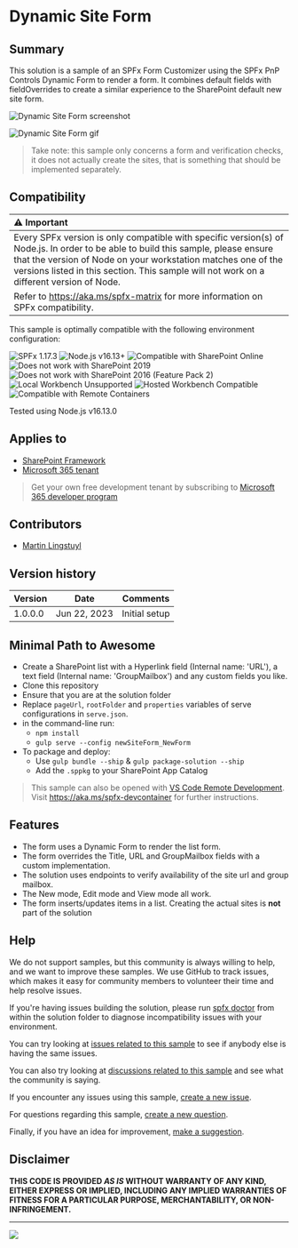 # Dynamic Site Form

## Summary

This solution is a sample of an SPFx Form Customizer using the SPFx PnP Controls Dynamic Form to render a form. It combines default fields with fieldOverrides to create a similar experience to the SharePoint default new site form.

![Dynamic Site Form screenshot](./assets/dynamic-site-form-screenshot.png)

![Dynamic Site Form gif](./assets/dynamic-site-form.gif)

> Take note: this sample only concerns a form and verification checks, it does not actually create the sites, that is something that should be implemented separately.

## Compatibility

| :warning: Important          |
|:---------------------------|
| Every SPFx version is only compatible with specific version(s) of Node.js. In order to be able to build this sample, please ensure that the version of Node on your workstation matches one of the versions listed in this section. This sample will not work on a different version of Node.|
|Refer to <https://aka.ms/spfx-matrix> for more information on SPFx compatibility.   |

This sample is optimally compatible with the following environment configuration:

![SPFx 1.17.3](https://img.shields.io/badge/SPFx-1.17.3-green.svg)
![Node.js v16.13+](https://img.shields.io/badge/Node.js-v16.13-green.svg)
![Compatible with SharePoint Online](https://img.shields.io/badge/SharePoint%20Online-Compatible-green.svg)
![Does not work with SharePoint 2019](https://img.shields.io/badge/SharePoint%20Server%202019-Incompatible-red.svg "SharePoint Server 2019 requires SPFx 1.4.1 or lower")
![Does not work with SharePoint 2016 (Feature Pack 2)](https://img.shields.io/badge/SharePoint%20Server%202016%20(Feature%20Pack%202)-Incompatible-red.svg "SharePoint Server 2016 Feature Pack 2 requires SPFx 1.1")
![Local Workbench Unsupported](https://img.shields.io/badge/Local%20Workbench-Unsupported-red.svg "Local workbench is no longer available as of SPFx 1.13 and above")
![Hosted Workbench Compatible](https://img.shields.io/badge/Hosted%20Workbench-Compatible-green.svg)
![Compatible with Remote Containers](https://img.shields.io/badge/Remote%20Containers-Compatible-green.svg)

Tested using Node.js v16.13.0

## Applies to

- [SharePoint Framework](https://aka.ms/spfx)
- [Microsoft 365 tenant](https://learn.microsoft.com/sharepoint/dev/spfx/set-up-your-developer-tenant)

> Get your own free development tenant by subscribing to [Microsoft 365 developer program](http://aka.ms/m365devprogram)

## Contributors

- [Martin Lingstuyl](https://github.com/martinlingstuyl)

## Version history

| Version | Date             | Comments        |
| ------- | ---------------- | --------------- |
| 1.0.0.0 | Jun 22, 2023 | Initial setup |

## Minimal Path to Awesome

- Create a SharePoint list with a Hyperlink field (Internal name: 'URL'), a text field (Internal name: 'GroupMailbox') and any custom fields you like. 
- Clone this repository
- Ensure that you are at the solution folder
- Replace `pageUrl`, `rootFolder` and `properties` variables of serve configurations in `serve.json`.
- in the command-line run:
  - `npm install`
  - `gulp serve --config newSiteForm_NewForm`
- To package and deploy:
  - Use `gulp bundle --ship` & `gulp package-solution --ship`
  - Add the `.sppkg` to your SharePoint App Catalog

> This sample can also be opened with [VS Code Remote Development](https://code.visualstudio.com/docs/remote/remote-overview). Visit <https://aka.ms/spfx-devcontainer> for further instructions.

## Features

- The form uses a Dynamic Form to render the list form. 
- The form overrides the Title, URL and GroupMailbox fields with a custom implementation.
- The solution uses endpoints to verify availability of the site url and group mailbox.
- The New mode, Edit mode and View mode all work.
- The form inserts/updates items in a list. Creating the actual sites is **not** part of the solution

## Help

We do not support samples, but this community is always willing to help, and we want to improve these samples. We use GitHub to track issues, which makes it easy for  community members to volunteer their time and help resolve issues.

If you're having issues building the solution, please run [spfx doctor](https://pnp.github.io/cli-microsoft365/cmd/spfx/spfx-doctor/) from within the solution folder to diagnose incompatibility issues with your environment.

You can try looking at [issues related to this sample](https://github.com/pnp/v/issues?q=label%3A%22sample%3A%20react-dynamic-site-form%22) to see if anybody else is having the same issues.

You can also try looking at [discussions related to this sample](https://github.com/pnp/v/discussions?discussions_q=react-dynamic-site-form) and see what the community is saying.

If you encounter any issues using this sample, [create a new issue](https://github.com/pnp/v/issues/new?assignees=&labels=Needs%3A+Triage+%3Amag%3A%2Ctype%3Abug-suspected%2Csample%3A%20react-dynamic-site-form&template=bug-report.yml&sample=react-dynamic-site-form&authors=@martinlingstuyl&title=react-dynamic-site-form%20-%20).

For questions regarding this sample, [create a new question](https://github.com/pnp/v/issues/new?assignees=&labels=Needs%3A+Triage+%3Amag%3A%2Ctype%3Aquestion%2Csample%3A%20react-dynamic-site-form&template=question.yml&sample=react-dynamic-site-form&authors=@martinlingstuyl&title=react-dynamic-site-form%20-%20).

Finally, if you have an idea for improvement, [make a suggestion](https://github.com/pnp/v/issues/new?assignees=&labels=Needs%3A+Triage+%3Amag%3A%2Ctype%3Aenhancement%2Csample%3A%20react-dynamic-site-form&template=suggestion.yml&sample=react-dynamic-site-form&authors=@martinlingstuyl&title=react-dynamic-site-form%20-%20).

## Disclaimer

**THIS CODE IS PROVIDED *AS IS* WITHOUT WARRANTY OF ANY KIND, EITHER EXPRESS OR IMPLIED, INCLUDING ANY IMPLIED WARRANTIES OF FITNESS FOR A PARTICULAR PURPOSE, MERCHANTABILITY, OR NON-INFRINGEMENT.**

---

<img src="https://m365-visitor-stats.azurewebsites.net/v/samples/react-dynamic-site-form" />
